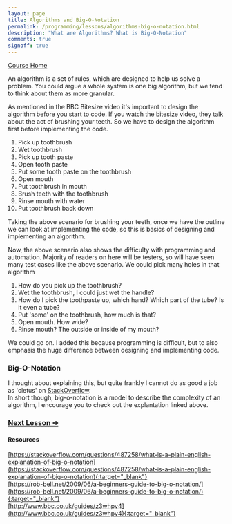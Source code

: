 ```yaml
---
layout: page
title: Algorithms and Big-O-Notation
permalink: /programming/lessons/algorithms-big-o-notation.html
description: "What are Algorithms? What is Big-O-Notation"
comments: true
signoff: true
---
```

[Course Home](../course)

An algorithm is a set of rules, which are designed to help us solve a problem. You could argue a whole system is one big algorithm, but we tend to think about them as more granular.

As mentioned in the BBC Bitesize video it's important to design the algorithm before you start to code. If you watch the bitesize video, they talk about the act of brushing your teeth. So we have to design the algorithm first before implementing the code.

1. Pick up toothbrush
2. Wet toothbrush
3. Pick up tooth paste
4. Open tooth paste
5. Put some tooth paste on the toothbrush
6. Open mouth
7. Put toothbrush in mouth
8. Brush teeth with the toothbrush
9. Rinse mouth with water
10. Put toothbrush back down

Taking the above scenario for brushing your teeth, once we have the outline we can look at implementing the code, so this is basics of designing and implementing an algorithm.

Now, the above scenario also shows the difficulty with programming and automation. Majority of readers on here will be testers, so will have seen many test cases like the above scenario. We could pick many holes in that algorithm
1. How do you pick up the toothbrush?
2. Wet the toothbrush, I could just wet the handle?
3. How do I pick the toothpaste up, which hand? Which part of the tube? Is it even a tube?
4. Put 'some' on the toothbrush, how much is that?
5. Open mouth. How wide?
6. Rinse mouth? The outside or inside of my mouth?

We could go on. I added this because programming is difficult, but to also emphasis the huge difference between designing and implementing code.

### Big-O-Notation
I thought about explaining this, but quite frankly I cannot do as good a job as 'cletus' on [StackOverflow](https://stackoverflow.com/questions/487258/what-is-a-plain-english-explanation-of-big-o-notation).  
In short though, big-o-notation is a model to describe the complexity of an algorithm, I encourage you to check out the explantation linked above.

### [Next Lesson &#10132;](../lessons/abstraction)

#### Resources
[https://stackoverflow.com/questions/487258/what-is-a-plain-english-explanation-of-big-o-notation](https://stackoverflow.com/questions/487258/what-is-a-plain-english-explanation-of-big-o-notation){:target="_blank"}  
[https://rob-bell.net/2009/06/a-beginners-guide-to-big-o-notation/](https://rob-bell.net/2009/06/a-beginners-guide-to-big-o-notation/){:target="_blank"}  
[http://www.bbc.co.uk/guides/z3whpv4](http://www.bbc.co.uk/guides/z3whpv4){:target="_blank"}